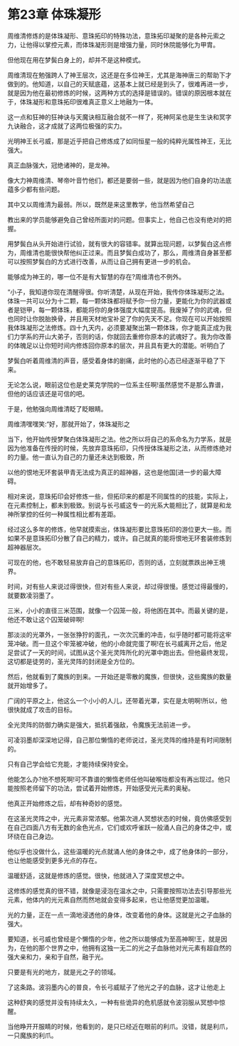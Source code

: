 # 第23章 体珠凝形

周维清修炼的是体珠凝形、意珠拓印的特殊功法，意珠拓印凝聚的是各种元索之力，让他得以掌控元素，而体珠凝形则是增强力量，同时休院能够化为甲胄。

但他现在用在梦鬓白身上的，却并不是这种模式。

周维清现在勉强跨人了神王层次，这还是在多位神王，尤其是海神唐三的帮助下才做到的。他知道，以自己的天赋底蕴，这基本上就已经是到头了，很难再进一步，就是因为他在最初修炼的时候，这两种方式的选择是错误的。错误的原因根本就在于，体珠凝形和意珠拓印很难真正意义上地融为一体。

这一点和狂神的狂神诀与天魔诀相互融合就不一样了，死神阿呆也是生生诀和冥字九诀融合，这才成就了这两位极强的实力。

光明神王长弓威，那是近乎把自己修炼成了如同恒星一般的纯粹光属性神王，无比强大。

真正血脉强大，冠绝诸神的，是龙神。

像大力神周维清、琴帝叶音竹他们，都还是要弱一些，就是因为他们自身的功法底蕴多少都有些问题。

其中又以周维清为最弱。所以，既然是来这里教学，他当然希望自己

教出来的学员能够避免自己曾经所面对的问题。但事实上，他自己也没有绝对的把握。

用梦鬓白从头开始进行试验，就有很大的容错率。就算出现问题，以梦鬓白这点修为，周维清也能很快帮他纠正过来。而且梦鬓白成功了，那么，周维清自身甚至都可以按照梦鬓白的方式进行改善，从而让自己拥有更进一步的机会。

能够成为神王的，哪一位不是有大智慧的存在?周维清也不例外。

“小子，我知道你现在清醒得很。你听清楚，从现在开始，我传你体珠凝形之法。体珠一共可以分为十二颗，每一颗体珠都将赋予你一份力量，更能化为你的武器或者是铠甲，每一颗体珠，都能将你的身体强度大幅度提高。我废掉了你的武魂，但也同时让你脱胎换骨，并且用天材地宝补足了你的先天不足。你现在可以开始按照我体珠凝形之法修炼。四十九天内，必须要凝聚出第一颗体珠，你才能真正成为我们力学系的开山大弟子，否则的话，你就回去重修你原本的武魂好了。我为你改善的体魄足以让你短时间内修炼回你原本的层次，并且具有更大的潜能。听明白了

梦鬓白听着周维清的声音，感受着身体的剧痛，此时他的心态已经逐渐平稳了下来。

无论怎么说，眼前这位也是史莱克学院的一位系主任啊!虽然感觉不是那么靠谱，但他的话应该还是可信的吧。

于是，他勉强向周维清眨了眨眼睛。

周维清嘿嘿笑:“好，那就开始了，体珠凝形之

当下，他开始传授梦聚白体珠凝形之法。他之所以将自己的系命名为力学系，就是因为他准备在传授的时候，先放弃意珠拓印，只传授体珠凝形之法，从而修炼绝对的力量。他一直认为自己的力量还未达到极致，所

以他的恨地无环套装甲青无法成为真正的超神器，这也是他国[进一步的最大障碍。

相对来说，意珠拓印会好修炼一些，但拓印来的都是不同属性的的技能，实际上，在元素控制上，都未到极致。别说与长弓威这专一的光系大能相比了，就算是和龙神所掌控的任何一种属性相比都有差距。

经过这么多年的修炼，他早就摸索出，体珠凝形要比意珠拓印的游位更大一些。而如果不是意珠拓印分散了自己的精力，或许。自己就真的能将恨地无环套装修炼到超神器层次。

可现在的他，也不敢轻易放弃自己的意珠拓印，否则的话，立刻就票跌出神王境界。

时间，对有些人来说过得很快，但对有些人来说，却过得很慢。感觉过得最慢的，就要数凌羽墨了。

三米，小小的直径三米范围，就像一个囚笼一般，将他困在其中。而最关键的是，他还不敢让这个囚笼破碎啊!

那淡淡的光罩外，一张张狰狞的面孔，一次次沉重的冲击，似乎随时都可能将这牢笼冲破。而一旦这个牢笼被冲破，他的小命就完蛋了啊!在长弓威离开之后，他足足尝试了一天的时间，试图从这个圣光灵阵所化的光罩中跑出去。但他最终发现，这切都是徒劳的，圣光灵阵的封闭是全方位的。

然后，他就看到了魔族的到来。一开始还是零散的魔族，但很快，这些魔族的数量就开始增多了。

广阔的平原之上，他这么一个小小的人儿，还带着光罩，实在是太明啊!所以，他很快就成了攻击的目标。

全光灵阵的防御力确实是强大，抵抗着强敌，令魔族无法前进一步。

可凌羽墨却深深地记得，自己那位懒惰的老师说过，圣光灵阵的维持是有时间限制的。

只有自己学会给它充能，才能持续保持安全。

他能怎么办?他不想死啊!可不靠谱的懒惰老师任他叫破喉咙都没有再出现过。他只能按照老师留下的功法，尝试着开始修炼，开始感受光元素的奥秘。

他真正开始修炼之后，却有种奇妙的感觉。

在这圣光灵阵之中，光元素非常浓郁。他第次进人冥想状态的时候，竟仿佛感受到在自己四面八方有无数的金色光点，它们或欢呼雀跃一般涌人自己的身体之中，或环绕在自己身边。

他似乎也没做什么，这些温暖的光点就涌人他的身体之中，成了他身体的一部分，也让他能感受到更多光点的存在。

温暖舒适，这就是修炼的感觉。很快，他就进入了深度冥想之中。

这修炼的感觉真的很不错，就像是浸泡在温水之中，只需要按照功法去引导那些光元素，他体内的光元素自然而然地就会变得多起来，也让他感觉更加温暖。

光的力量，正在一点一滴地浸透他的身体，改变着他的身体。这就是光之子血脉的强大。

要知道，长弓威也曾经是个懒惰的少年，他之所以能够成为至高神啊!王，就是因为，在他的那个世界之中，他拥有这独一无二的光之子血脉他对光元素有超自然的强大亲和力，亲和于自然，融于光。

只要是有光的地方，就是光之子的领域。

了这条路。波羽墨内心的普良，令长弓威赋子了他光之子的血脉，这才让他走上

这种舒爽的感觉并没有持续太久，一种有些诡异的危机感就令波羽服从冥想中惊醒。

当他睁开开服睛的时候，他看到的，是只已经近在眼前的利爪。没错，就是利爪，一只魔族的利爪。
